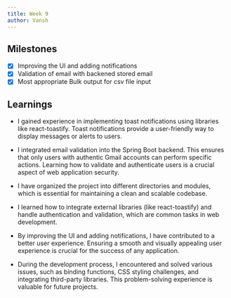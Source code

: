 ```yaml
---
title: Week 9
author: Vansh
---
```


## Milestones

- [x] Improving the UI and adding notifications
- [x] Validation of email with backened stored email
- [x] Most appropriate Bulk output for csv file input

## Learnings

- I gained experience in implementing toast notifications using libraries like react-toastify. Toast notifications provide a user-friendly way to display messages or alerts to users.

- I integrated email validation into the Spring Boot backend. This ensures that only users with authentic Gmail accounts can perform specific actions. Learning how to validate and authenticate users is a crucial aspect of web application security.

- I have organized the project into different directories and modules, which is essential for maintaining a clean and scalable codebase.

- I learned how to integrate external libraries (like react-toastify) and handle authentication and validation, which are common tasks in web development.

- By improving the UI and adding notifications, I have contributed to a better user experience. Ensuring a smooth and visually appealing user experience is crucial for the success of any application.

- During the development process, I encountered and solved various issues, such as binding functions, CSS styling challenges, and integrating third-party libraries. This problem-solving experience is valuable for future projects.
